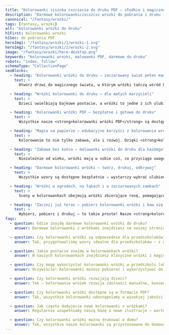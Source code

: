 ```yaml
---
title: "Kolorowanki sisinka cxzcsacsa do druku PDF – słodkie i magiczne obrazki"
description: "Darmowe kolorowankiczxcxzcxz wrozki do pobrania i druku – idealne dla dzieci. Znajdziesz tu magiczne stworzenia, urocze scenki i wiele więcej."
canonical: "/fantasy/wrozki/"
tags: [fantasy, wrozki]
alt: "kolorowanki wrozki do druku"
h1First: Kolorowanki wrozki
h1Sec: do pobrania PDF
heroImg1: "/fantasy/wrozki/1/wrozki-1.svg"
heroImg2: "/fantasy/wrozki/2/wrozki-2.svg"
image: "/fantasy/wrozki/hero-desktop.png"
keywords: "kolorowanki wrozki, malowanki PDF, darmowe do druku"
robots: "index, follow"
schemaType: "CollectionPage"
seoBlocks:
  - heading: "Kolorowanki wróżki do druku – zaczarowany świat pełen magii"
    text: >
      Otwórz drzwi do magicznego świata, w którym wróżki tańczą wśród kwiatów, a ich skrzydła mienią się kolorami tęczy. Nasze <strong>kolorowanki wróżki do druku</strong> przeniosą każde dziecko do zaczarowanej krainy pełnej czarów, dobroci i przygód. To idealny sposób na rozwijanie kreatywności i wyobraźni podczas spokojnych chwil z kredkami.

  - heading: "Wróżki kolorowanki do druku – dla małych marzycieli"
    text: >
      Dzieci uwielbiają bajkowe postacie, a wróżki to jedne z ich ulubionych. W tej kolekcji znajdziesz <strong>wróżki kolorowanki do druku</strong> z magicznymi laskami, leśnymi duszkami i skrzydlatymi przyjaciółkami zwierząt. Każdy rysunek został zaprojektowany z myślą o przedszkolakach i starszych dzieciach, które kochają opowieści o dobru i pięknie.

  - heading: "Kolorowanki wróżki PDF – bezpłatne i gotowe do druku"
    text: >
      Wszystkie nasze <strong>kolorowanki wróżki PDF</strong> są dostępne całkowicie za darmo. Nie wymagamy logowania ani rejestracji – wystarczy kliknąć i pobrać gotowy plik A4, idealny do wydrukowania w domu lub w przedszkolu. Dzięki prostym liniom i uroczej tematyce dzieci mogą od razu przystąpić do zabawy.

  - heading: "Magia na papierze – edukacyjne korzyści z kolorowania wróżek"
    text: >
      Kolorowanie to nie tylko zabawa, ale i rozwój. Dzięki <strong>kolorowankom z wróżkami</strong> dzieci uczą się koncentracji, precyzji i cierpliwości. Bajkowa tematyka pobudza wyobraźnię, a opowiadanie historii o wróżkach w trakcie kolorowania wzmacnia zdolności językowe i narracyjne.

  - heading: "Zabawa bez końca – malowanki wróżki do druku dla każdego"
    text: >
      Niezależnie od wieku, wróżki mają w sobie coś, co przyciąga uwagę. Nasze <strong>malowanki wróżki do druku</strong> to także świetna propozycja dla starszych dzieci i rodziców, którzy chcą wspólnie spędzić czas, tworząc bajkowe arcydzieła. Kolorowanie może stać się wspólną, relaksującą tradycją.

  - heading: "Darmowe kolorowanki wróżki – twórz, drukuj, odkrywaj"
    text: >
      Wszystkie wzory są dostępne bezpłatnie – wystarczy wybrać ulubioną wróżkę, pobrać plik PDF i rozpocząć magiczną przygodę z kredkami. Nasze <strong>darmowe kolorowanki wróżki</strong> to także idealna propozycja na zajęcia plastyczne w przedszkolu czy podczas domowej zabawy w świecie fantasy.

  - heading: "Wróżki w ogrodach, na łąkach i w zaczarowanych zamkach"
    text: >
      Sceny w kolorowankach obejmują wróżki zbierające rosę, pomagające kwiatom rosnąć, fruwające nad jeziorami czy odpoczywające w pałacach z kryształów. Każda ilustracja to zaproszenie do stworzenia własnej wersji baśniowego świata.

  - heading: "Zacznij już teraz – pobierz kolorowanki wróżki i baw się kreatywnie"
    text: >
      Wybierz, pobierz i drukuj – to takie proste! Nasze <strong>kolorowanki wróżki do druku</strong> są zawsze pod ręką. Przenieś się do świata fantazji razem z dzieckiem i spraw, by każda kartka papieru zamieniła się w zaczarowaną historię.
faqs:
  - question: Gdzie znajdę darmowe kolorowanki wróżki do druku?
    answer: Darmowe kolorowanki z wróżkami znajdziesz na naszej stronie – wystarczy pobrać pliki PDF i wydrukować je w formacie A4. Nie wymagamy logowania ani rejestracji.

  - question: Czy kolorowanki wróżki są odpowiednie dla przedszkolaków?
    answer: Tak, przygotowaliśmy wzory idealne dla przedszkolaków – z grubymi konturami, prostymi kształtami i bajkowymi motywami, które rozbudzają dziecięcą wyobraźnię.

  - question: Jakie postacie znajdę w kolorowankach wróżki?
    answer: W naszych kolorowankach znajdziesz klasyczne wróżki z magicznymi różdżkami, skrzydlatych opiekunów natury, wróżki w zaczarowanych ogrodach i wiele innych fantastycznych ilustracji.

  - question: Czy mogę wykorzystać kolorowanki wróżki w przedszkolu lub szkole?
    answer: Oczywiście! Kolorowanki możesz pobierać i wykorzystywać do celów edukacyjnych w placówkach oświatowych – to świetny materiał na zajęcia plastyczne lub tematyczne.

  - question: Czy kolorowanki wróżki rozwijają dzieci?
    answer: Tak – kolorowanie wróżek rozwija zdolności manualne, koncentrację i kreatywność. Dodatkowo bajkowa tematyka pomaga w rozwijaniu opowieści i myślenia obrazowego.

  - question: Czy kolorowanki wróżki dostępne są w formacie PDF?
    answer: Tak, wszystkie kolorowanki udostępniamy w wysokiej jakości formacie PDF – gotowym do druku bez żadnych dodatkowych kroków.

  - question: Jak często dodajecie nowe kolorowanki z wróżkami?
    answer: Regularnie uzupełniamy naszą bazę o nowe ilustracje – warto zaglądać co kilka dni, by odkryć świeże propozycje z bajkowego świata wróżek.

  - question: Czy kolorowanki wróżki można drukować w domu?
    answer: Tak, wszystkie nasze kolorowanki są przystosowane do domowych drukarek – wystarczy standardowy papier A4 i można zaczynać zabawę!
---
```

